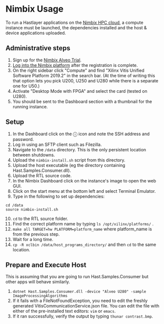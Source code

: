 # Nimbix Usage



To run a Hastlayer applications on the [Nimbix HPC cloud](https://www.nimbix.net/), a compute instance must be launched, the dependencies installed and the host & device applications uploaded.


## Administrative steps

1. Sign up for the [Nimbix Alveo Trial](https://www.nimbix.net/alveotrial).
2. [Log into the Nimbix platform](https://platform.jarvice.com/) after the registration is complete.
3. On the right sidebar click "Compute" and find "Xilinx Vitis Unified Software Platform 2019.2" in the search bar. (At the time of writing this that option lets you pick U200, U250 and U280 while there is a separate one for U50.)
4. Activate "Desktop Mode with FPGA" and select the card (tested on U280).
5. You should be sent to the Dashboard section with a thumbnail for the running instance.


## Setup

1. In the Dashboard click on the ⓘ icon and note the SSH address and password.
2. Log in using an SFTP client such as Filezilla.
3. Navigate to the `/data` directory. This is the only persistent location between shutdowns.
4. Upload the `nimbix-install.sh` script from this directory.
5. Upload the host executable (eg the directory containing Hast.Samples.Consumer.dll).
6. Upload the RTL source code.
7. In the Nimbix Dashboard click on the instance's image to open the web GUI.
8. Click on the start menu at the bottom left and select Terminal Emulator.
9. Type in the following to set up dependencies:
```
cd /data
source nimbix-install.sh
```
10. `cd` to the RTL source folder.
11. Find the correct platform name by typing `ls /opt/xilinx/platforms/` .
12. `make all TARGET=hw PLATFORM=platform_name` where platform_name is from the previous step.
13. Wait for a long time.
15. `cp -R xclbin /data/host_programs_directory/` and then `cd` to the same location.


## Prepare and Execute Host

This is assuming that you are going to run Hast.Samples.Consumer but other apps will behave similarly.
1. `dotnet Hast.Samples.Consumer.dll -device "Alveo U280" -sample ImageProcessingAlgorithms`
2. If it fails with a FileNotFoundException, you need to edit the freshly generated VitisCommunicationService.json file. You can edit the file with either of the pre-installed text editors: `vim` or `emacs`.
3. If it ran successfully, verify the output by typing `thunar contrast.bmp`.
